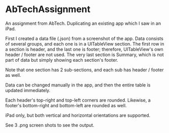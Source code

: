 # AbTechAssignment
An assignment from AbTech. Duplicating an existing app which I saw in an iPad.  

First I created a data file (.json) from a screenshot of the app.  Data consists of several groups, and each one is in a UITableView section. The first row in a section is header, and the last one is footer; therefore, UITableView's own header / footer are not used. The very last section is Summary, which is not part of data but simply showing each section's footer. 

Note that one section has 2 sub-sections, and each sub has header / footer as well.

Data can be changed manually in the app, and then the entire table is updated immediately.

Each header's top-right and top-left corners are rounded. Likewise, a footer's bottom-right and bottom-left are rounded as well.

iPad only, but both vertical and horizontal orientations are supported.

See 3 .png screen shots to see the output.

